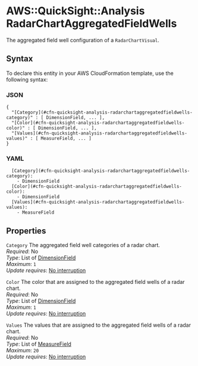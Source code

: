 # AWS::QuickSight::Analysis RadarChartAggregatedFieldWells<a name="aws-properties-quicksight-analysis-radarchartaggregatedfieldwells"></a>

The aggregated field well configuration of a `RadarChartVisual`\.

## Syntax<a name="aws-properties-quicksight-analysis-radarchartaggregatedfieldwells-syntax"></a>

To declare this entity in your AWS CloudFormation template, use the following syntax:

### JSON<a name="aws-properties-quicksight-analysis-radarchartaggregatedfieldwells-syntax.json"></a>

```
{
  "[Category](#cfn-quicksight-analysis-radarchartaggregatedfieldwells-category)" : [ DimensionField, ... ],
  "[Color](#cfn-quicksight-analysis-radarchartaggregatedfieldwells-color)" : [ DimensionField, ... ],
  "[Values](#cfn-quicksight-analysis-radarchartaggregatedfieldwells-values)" : [ MeasureField, ... ]
}
```

### YAML<a name="aws-properties-quicksight-analysis-radarchartaggregatedfieldwells-syntax.yaml"></a>

```
  [Category](#cfn-quicksight-analysis-radarchartaggregatedfieldwells-category):
    - DimensionField
  [Color](#cfn-quicksight-analysis-radarchartaggregatedfieldwells-color):
    - DimensionField
  [Values](#cfn-quicksight-analysis-radarchartaggregatedfieldwells-values):
    - MeasureField
```

## Properties<a name="aws-properties-quicksight-analysis-radarchartaggregatedfieldwells-properties"></a>

`Category` <a name="cfn-quicksight-analysis-radarchartaggregatedfieldwells-category"></a>
The aggregated field well categories of a radar chart\.  
_Required_: No  
_Type_: List of [DimensionField](aws-properties-quicksight-analysis-dimensionfield.md)  
_Maximum_: `1`  
_Update requires_: [No interruption](https://docs.aws.amazon.com/AWSCloudFormation/latest/UserGuide/using-cfn-updating-stacks-update-behaviors.html#update-no-interrupt)

`Color` <a name="cfn-quicksight-analysis-radarchartaggregatedfieldwells-color"></a>
The color that are assigned to the aggregated field wells of a radar chart\.  
_Required_: No  
_Type_: List of [DimensionField](aws-properties-quicksight-analysis-dimensionfield.md)  
_Maximum_: `1`  
_Update requires_: [No interruption](https://docs.aws.amazon.com/AWSCloudFormation/latest/UserGuide/using-cfn-updating-stacks-update-behaviors.html#update-no-interrupt)

`Values` <a name="cfn-quicksight-analysis-radarchartaggregatedfieldwells-values"></a>
The values that are assigned to the aggregated field wells of a radar chart\.  
_Required_: No  
_Type_: List of [MeasureField](aws-properties-quicksight-analysis-measurefield.md)  
_Maximum_: `20`  
_Update requires_: [No interruption](https://docs.aws.amazon.com/AWSCloudFormation/latest/UserGuide/using-cfn-updating-stacks-update-behaviors.html#update-no-interrupt)
